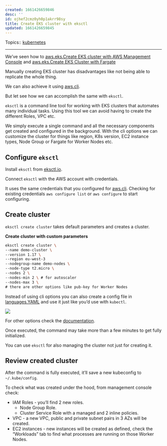 ```yaml
---
created: 1661426659846
desc: ''
id: ojhef2cmz0yh0p1akrr98sy
title: Create EKS cluster with eksctl
updated: 1661426659845
---
```

   
Topics::  [kubernetes](../devlog/kubernetes.md)   
   
---   
We’ve seen how to [aws.eks.Create EKS cluster with AWS Management Console](../devlog/aws.eks.Create%20EKS%20cluster%20with%20AWS%20Management%20Console.md) and [aws.eks.Create EKS Cluster with Fargate](../devlog/aws.eks.Create%20EKS%20Cluster%20with%20Fargate.md)   
   
Manually creating EKS cluster has disadvantages like not being able to replicate the whole thing.   
   
We can also achieve it using [aws.cli](../devlog/aws.cli.md).   
   
But let see how we can accomplish the same with `eksctl`.   
   
`eksctl` is a command line tool for working with EKS clusters that automates many individual tasks. Using this tool we can avoid having to create the different Roles, VPC etc.   
   
We simply execute a single command and all the necessary components get created and configured in the background. With the cli options we can customize the cluster for things like region, K8s version, EC2 instance types, Node Group or Fargate for Worker Nodes etc.   
   
## Configure `eksctl`   
   
Install `eksctl` from [eksctl.io](https://eksctl.io/introduction/#installation).   
   
Connect `eksctl` with the AWS account with credentials.   
   
It uses the same credentials that you configured for [aws.cli](../devlog/aws.cli.md). Checking for existing credentials `aws configure list` or `aws configure` to start configuring.   
   
## Create cluster   
   
`eksctl create cluster` takes default parameters and creates a cluster.   
   
**Create cluster with custom parameters**   
   
```bash
eksctl create cluster \
--name demo-cluster \
--version 1.17 \
--region eu-west-3
--nodegroup-name demo-nodes \
--node-type t2.micro \
--nodes 2 \
--nodes-min 2 \ # for autoscaler
--nodes-max 3 \
# there are other options like pub-key for Worker Nodes
```
   
   
Instead of using cli options you can also create a config file in [languages.YAML](../devlog/languages.YAML.md) and use it just like you’d use with `kubectl`.   
   
![](https://res.cloudinary.com/zubayr/image/upload/v1662709222/wiki/s63fpwlhia2vqvmsmjp5.png)   
   
For other options check the [documentation](eksctl.io).   
   
Once executed, the command may take more than a few minutes to get fully initialized.   
   
You can use `eksctl` for also managing the cluster not just for creating it.   
   
## Review created cluster   
   
After the command is fully executed, it’ll save a new kubeconfig to `~/.kube/config`.   
   
To check what was created under the hood, from management console check:   
   
   
- IAM Roles - you’ll find 2 new roles.   
	- Node Group Role.   
	- Cluster Service Role with a managed and 2 inline policies.   
- VPC - a new VPC, public and private subnet pairs in 3 AZs will be created.   
- EC2 instances - new instances will be created as defined, check the “Workloads” tab to find what processes are running on those Worker Nodes.